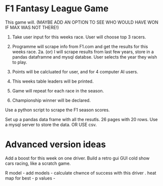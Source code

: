 # F1 Fantasy League Game


This game will.   (MAYBE ADD AN OPTION TO SEE WHO WOULD HAVE WON IF MAX WAS NOT THERE!)

1. Take user input for this weeks race. User will choose top 3 racers.
2. Programme will scrape info from F1.com and get the results for this weeks race.
2a. (or) I will scrape results from last few years, store in a pandas dataframne and mysql databse. 
User selects the year they wish to play.

3. Points will be calcluated for user, and for 4 computer AI users. 
4. This weeks table leaders will be printed. 
5. Game will repeat for each race in the season. 
6. Championship winner will be declared. 


Use a python script to scrape the F1 season scores.

Set up a pandas data frame with all the resutls. 26 pages with 20 rows.
Use a mysql server to store the data. OR USE csv.


# Advanced version ideas

Add a boost for this week on one driver. 
Build a retro gui
GUI cold show cars racing, like a scratch game. 


R model - add models - calculate chwnce of success with this driver . heat map for best - p values - 